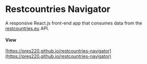 # Restcountries Navigator

A responsive React.js front-end app that consumes data from the [restcountries.eu](https://restcountries.eu) API.

#### View

[https://pres220.github.io/restcountries-navigator](https://pres220.github.io/restcountries-navigator)
